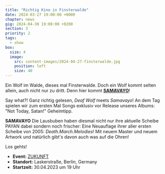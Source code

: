 ```yaml
---
title: "Richtig Kino in Finsterwalde"
date: 2024-03-27 19:00:00 +0000
chapter: news
gig: 2024-04-30 19:00:00 +0200
section: 3
priority: 2
tags:
  - show
box:
  size: 4
  image:
    src: content-images/2024-04-27-finsterwalde.jpg
    position: left
    size: 40
---
```


Ein Wolf im Walde, dieses mal Finsterwalde.
Doch ein Wolf kommt selten allein, auch nicht nur zu dritt.
Denn hier kommt **[SAMAVAYO](https://samavayo.bandcamp.com/)**!

Say what?!
Ganz richtig gelesen, _Deaf Wolf_ meets _Samavayo_!
An dem Tag spielen wir zum ersten Mal Songs exklusiv vor Release unseres Albums: "Not Today, Satan!"
Geheimtipp.


**SAMAVAYO**
Die Lausbuben haben diesmal nicht nur ihre aktuelle Scheibe PAYAN dabei sondern noch frischer: Eine Neuauflage ihrer aller ersten Scheibe von 2005: _Death.March.Melodies_!
Mit neuem Master und neuem Artwork und natürlich gibt's davon auch was auf die Ohren!


Los gehts!
* **Event:** [ZUKUNFT](https://www.facebook.com/events/1751127172937594/)
* **Standort:** Laskerstraße, Berlin, Germany
* **Startzeit:** 30.04.2023 um 19 Uhr

